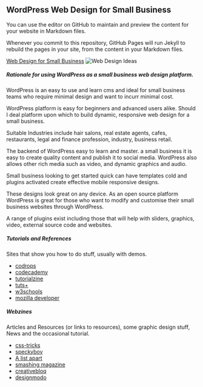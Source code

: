 ## WordPress Web Design for Small Business

You can use the editor on GitHub to maintain and preview the content for your website in Markdown files.

Whenever you commit to this repository, GitHub Pages will run Jekyll to rebuild the pages in your site, from the content in your Markdown files.

[Web Design for Small Business](http://www.malleeblue.com/web-design-service-and-pricing/) ![Web Design Ideas](https://i0.wp.com/www.malleeblue.com/wp-content/uploads/2015/04/Web-Design-The-Mermaid-Company.jpg)

##### Rationale for using WordPress as a small business web design platform.

WordPress is an easy to use and learn cms and ideal for small business teams who require minimal design and want to incurr minimal cost.

WordPress platform is easy for beginners and advanced users alike. Should I deal platform upon which to build dynamic, responsive web design for a small business. 

Suitable Industries include hair salons, real estate agents, cafes, restaurants, legal and finance profession, industry, business retail.

The backend of WordPress easy to learn and master. a small business it is easy to create quality content and publish it to social media. WordPress also allows other rich media such as video, and dynamic graphics and audio.

Small business looking to get started quick can have templates cold and plugins activated create effective mobile responsive designs.

These designs look great on any device. As an open source platform WordPress is great for those who want to modify and customise their small business websites through WordPress.

A range of plugins exist including those that will help with sliders, graphics, video, external source code and websites.

##### Tutorials and References

Sites that show you how to do stuff, usually with demos.

* [codrops](http://tympanus.net/codrops/)
* [codecademy](http://www.codecademy.com/)
* [tutorialzine](http://tutorialzine.com/)
* [tuts+](http://webdesign.tutsplus.com/)
* [w3schools](http://www.w3schools.com/)
* [mozilla developer](https://developer.mozilla.org/en-US/docs/Web)

##### Webzines

Articles and Resources (or links to resources), some graphic design stuff, News and the occasional tutorial.

* [css-tricks](https://css-tricks.com/)
* [speckyboy](http://speckyboy.com/)
* [A list apart](http://alistapart.com/)
* [smashing magazine](http://www.smashingmagazine.com/)
* [creativebloq](http://www.creativebloq.com/tag/Web-design)
* [designmodo](http://designmodo.com/)
